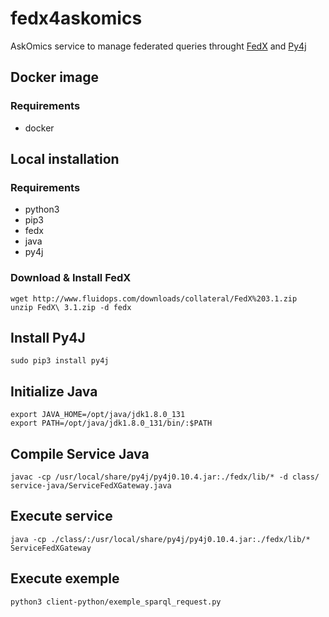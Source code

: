 # fedx4askomics
AskOmics service to manage federated queries throught [FedX](http://www.fluidops.com/en/company/knowledge/open_source.php) and [Py4j](https://www.py4j.org)

## Docker image

### Requirements

+ docker


## Local installation

### Requirements

+ python3
+ pip3
+ fedx
+ java
+ py4j

### Download & Install FedX

```
wget http://www.fluidops.com/downloads/collateral/FedX%203.1.zip
unzip FedX\ 3.1.zip -d fedx
```

## Install Py4J

```
sudo pip3 install py4j
```

## Initialize Java

```
export JAVA_HOME=/opt/java/jdk1.8.0_131
export PATH=/opt/java/jdk1.8.0_131/bin/:$PATH
```

## Compile Service Java

```
javac -cp /usr/local/share/py4j/py4j0.10.4.jar:./fedx/lib/* -d class/ service-java/ServiceFedXGateway.java
```

## Execute service

```
java -cp ./class/:/usr/local/share/py4j/py4j0.10.4.jar:./fedx/lib/* ServiceFedXGateway
```

## Execute exemple

```
python3 client-python/exemple_sparql_request.py
```


